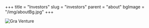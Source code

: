 +++
title = "Investors"
slug = "investors"
parent = "about"
bgImage = "/img/aboutBg.jpg"
+++

![Gra Venture](/img/Investors/investors.png)


